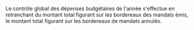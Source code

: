 Le contrôle global des dépenses budgétaires de l'année s'effectue en retranchant du montant total figurant sur les bordereaux des mandats émis, le montant total figurant sur les bordereaux de mandats annulés.
